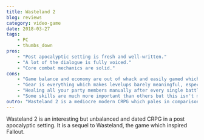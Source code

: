 ```yaml
---
title: Wasteland 2
blog: reviews
category: video-game
date: 2018-03-27
tags:
    - PC
    - thumbs_down
pros:
    - "Post apocalyptic setting is fresh and well-written."
    - "A lot of the dialogue is fully voiced."
    - "Core combat mechanics are solid."
cons:
    - "Game balance and economy are out of whack and easily gamed which detracts heavily from the experience."
    - "Gear is everything which makes levelups barely meaningful, especially as you progress through the game."
    - "Healing all your party members manually after every single battle is very tedious."
    - "Some skills are much more important than others but this isn't made obvious to the player thus allowing a player to easily make bad characters."
outro: "Wasteland 2 is a mediocre modern CRPG which pales in comparison to other more recent throwback CRPGs like Pillars of Eternity, Tyranny and Divinity: Original Sin and so if you're looking to play one of these kinds of games I'd suggest you look at those. If you're a big fan of CRPGs and the post apocalyptic setting then I'd suggest you try it out but don't expect to come away from the experience fully satisfied."
---
```

Wasteland 2 is an interesting but unbalanced and dated CRPG in a post apocalyptic setting. It is a sequel to Wasteland, the game which inspired Fallout.
